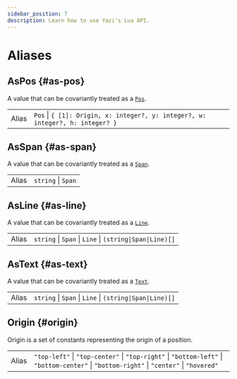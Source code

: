 ```yaml
---
sidebar_position: 7
description: Learn how to use Yazi's Lua API.
---
```


# Aliases

## AsPos {#as-pos}

A value that can be covariantly treated as a [`Pos`](/docs/plugins/layout#pos).

|       |                                                                                |
| ----- | ------------------------------------------------------------------------------ |
| Alias | `Pos` \| `{ [1]: Origin, x: integer?, y: integer?, w: integer?, h: integer? }` |

## AsSpan {#as-span}

A value that can be covariantly treated as a [`Span`](/docs/plugins/layout#span).

|       |                    |
| ----- | ------------------ |
| Alias | `string` \| `Span` |

## AsLine {#as-line}

A value that can be covariantly treated as a [`Line`](/docs/plugins/layout#line).

|       |                                                          |
| ----- | -------------------------------------------------------- |
| Alias | `string` \| `Span` \| `Line` \| `(string\|Span\|Line)[]` |

## AsText {#as-text}

A value that can be covariantly treated as a [`Text`](/docs/plugins/layout#text).

|       |                                                          |
| ----- | -------------------------------------------------------- |
| Alias | `string` \| `Span` \| `Line` \| `(string\|Span\|Line)[]` |

## Origin {#origin}

Origin is a set of constants representing the origin of a position.

|       |                                                                                                                                          |
| ----- | ---------------------------------------------------------------------------------------------------------------------------------------- |
| Alias | `"top-left"` \| `"top-center"` \| `"top-right"` \| `"bottom-left"` \| `"bottom-center"` \| `"bottom-right"` \| `"center"` \| `"hovered"` |
